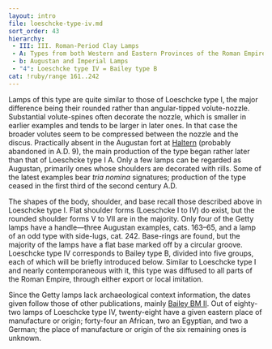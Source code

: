 ```yaml
---
layout: intro
file: loeschcke-type-iv.md
sort_order: 43
hierarchy:
 - III: III. Roman-Period Clay Lamps
 - A: Types from both Western and Eastern Provinces of the Roman Empire
 - b: Augustan and Imperial Lamps
 - "4": Loeschcke type IV = Bailey type B
cat: !ruby/range 161..242
---
```


Lamps of this type are quite similar to those of Loeschcke type I, the major difference being their rounded rather than angular-tipped volute-nozzle. Substantial volute-spines often decorate the nozzle, which is smaller in earlier examples and tends to be larger in later ones. In that case the broader volutes seem to be compressed between the nozzle and the discus. Practically absent in the Augustan fort at <a href='../../map/#loc_109029'>Haltern</a> (probably abandoned in A.D. 9), the main production of the type began rather later than that of Loeschcke type I A. Only a few lamps can be regarded as Augustan, primarily ones whose shoulders are decorated with rills. Some of the latest examples bear *tria nomina* signatures; production of the type ceased in the first third of the second century A.D.

The shapes of the body, shoulder, and base recall those described above in Loeschcke type I. Flat shoulder forms (Loeschcke I to IV) do exist, but the rounded shoulder forms V to VII are in the majority. Only four of the Getty lamps have a handle—three Augustan examples, cats. 163–65, and a lamp of an odd type with side-lugs, cat. 242. Base-rings are found, but the majority of the lamps have a flat base marked off by a circular groove. Loeschcke type IV corresponds to Bailey type B, divided into five groups, each of which will be briefly introduced below. Similar to Loeschcke type I and nearly contemporaneous with it, this type was diffused to all parts of the Roman Empire, through either export or local imitation.

Since the Getty lamps lack archaeological context information, the dates given follow those of other publications, mainly <a href='../../bibliography/#bailey-bm-ii'>Bailey BM II</a>. Out of eighty-two lamps of Loeschcke type IV, twenty-eight have a given eastern place of manufacture or origin; forty-four an African, two an Egyptian, and two a German; the place of manufacture or origin of the six remaining ones is unknown.
